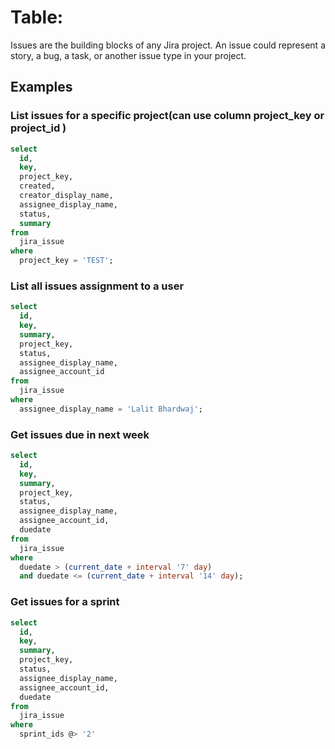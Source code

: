 # Table:

Issues are the building blocks of any Jira project. An issue could represent a story, a bug, a task, or another issue type in your project.

## Examples

### List issues for a specific project(can use column project_key or project_id )

```sql
select
  id,
  key,
  project_key,
  created,
  creator_display_name,
  assignee_display_name,
  status,
  summary
from
  jira_issue
where
  project_key = 'TEST';
```

### List all issues assignment to a user

```sql
select
  id,
  key,
  summary,
  project_key,
  status,
  assignee_display_name,
  assignee_account_id
from
  jira_issue
where
  assignee_display_name = 'Lalit Bhardwaj';
```

### Get issues due in next week

```sql
select
  id,
  key,
  summary,
  project_key,
  status,
  assignee_display_name,
  assignee_account_id,
  duedate
from
  jira_issue
where
  duedate > (current_date + interval '7' day)
  and duedate <= (current_date + interval '14' day);
```

### Get issues for a sprint

```sql
select
  id,
  key,
  summary,
  project_key,
  status,
  assignee_display_name,
  assignee_account_id,
  duedate
from
  jira_issue
where
  sprint_ids @> '2'
```
